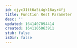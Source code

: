 ```yaml
---
id: cjyc31tt6a5i4gk16ayr4fj
title: Function Rest Parameter
desc: ''
updated: 1641407094414
created: 1641105063911
stub: false
isDir: false
---
```







